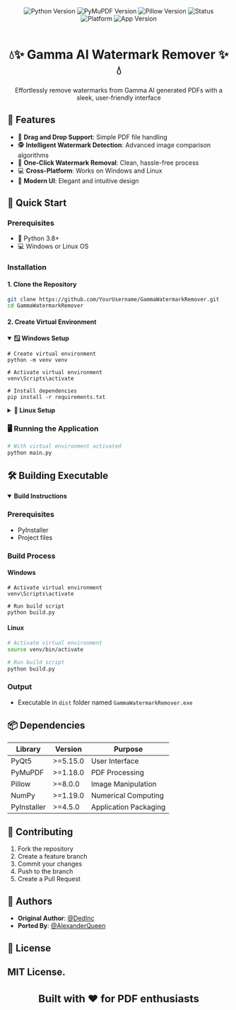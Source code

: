 <div align="center">
    <img src="https://img.shields.io/badge/python-3.8%2B-blue" alt="Python Version">
    <img src="https://img.shields.io/badge/fitz-1.18%2B-green" alt="PyMuPDF Version">
    <img src="https://img.shields.io/badge/PIL-9.0%2B-orange" alt="Pillow Version">
    <img src="https://img.shields.io/badge/status-active-success" alt="Status">
    <img src="https://img.shields.io/badge/platform-windows%20%7C%20linux-blue" alt="Platform">
    <img src="https://img.shields.io/badge/version-1.0.0-blueviolet" alt="App Version">
</div>

<br />

<h1 align="center">💧✨ Gamma AI Watermark Remover ✨💧</h1>

<p align="center">
  Effortlessly remove watermarks from Gamma AI generated PDFs with a sleek, user-friendly interface
</p>

## 🌟 Features

- 📄 **Drag and Drop Support**: Simple PDF file handling
- 🕵️ **Intelligent Watermark Detection**: Advanced image comparison algorithms
- 🧹 **One-Click Watermark Removal**: Clean, hassle-free process
- 💻 **Cross-Platform**: Works on Windows and Linux
- 🎨 **Modern UI**: Elegant and intuitive design

## 🚀 Quick Start

### Prerequisites

- 🐍 Python 3.8+
- 💻 Windows or Linux OS

### Installation

#### 1. Clone the Repository

```bash
git clone https://github.com/YourUsername/GammaWatermarkRemover.git
cd GammaWatermarkRemover
```

#### 2. Create Virtual Environment

<details open>
<summary><strong>🪟 Windows Setup</strong></summary>

```batch
# Create virtual environment
python -m venv venv

# Activate virtual environment
venv\Scripts\activate

# Install dependencies
pip install -r requirements.txt
```
</details>

<details>
<summary><strong>🐧 Linux Setup</strong></summary>

```bash
# Create virtual environment
python3 -m venv venv

# Activate virtual environment
source venv/bin/activate

# Install dependencies
pip install -r requirements.txt
```
</details>

### 🖥️ Running the Application

```bash
# With virtual environment activated
python main.py
```

## 🛠️ Building Executable

<details open>
<summary><strong>Build Instructions</strong></summary>

### Prerequisites
- PyInstaller
- Project files

### Build Process

#### Windows
```batch
# Activate virtual environment
venv\Scripts\activate

# Run build script
python build.py
```

#### Linux
```bash
# Activate virtual environment
source venv/bin/activate

# Run build script
python build.py
```

### Output
- Executable in `dist` folder named `GammaWatermarkRemover.exe`
</details>

## 📦 Dependencies

| Library | Version | Purpose |
|---------|---------|---------|
| PyQt5 | >=5.15.0 | User Interface |
| PyMuPDF | >=1.18.0 | PDF Processing |
| Pillow | >=8.0.0 | Image Manipulation |
| NumPy | >=1.19.0 | Numerical Computing |
| PyInstaller | >=4.5.0 | Application Packaging |

## 🤝 Contributing

1. Fork the repository
2. Create a feature branch
3. Commit your changes
4. Push to the branch
5. Create a Pull Request

## 👥 Authors

- **Original Author**: [@DedInc](https://github.com/DedInc)
- **Ported By**: [@AlexanderQueen](https://github.com/AlexanderQueen)

## 📜 License

MIT License.
---

<div align="center">
    <sub><h1>Built with ❤️ for PDF enthusiasts</sub></h1>
</div>
